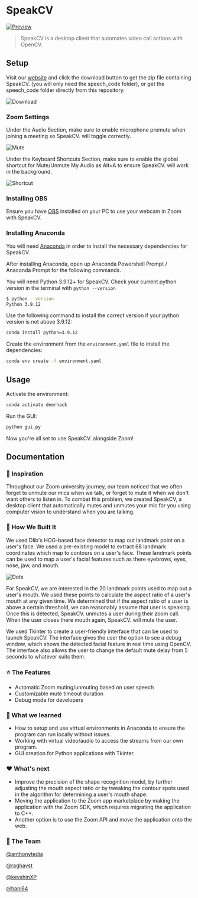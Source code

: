 # SpeakCV

[![Preview](assets/img/thumbnail.jpg)](https://anthonytedja.github.io/speakCV/)

> SpeakCV is a desktop client that automates video call actions with OpenCV.

## Setup

Visit our [website](https://anthonytedja.github.io/speakCV/) and click the download button to get the zip file containing SpeakCV. (you will only need the speech_code folder), or get the speech_code folder directly from this repository.

![Download](assets/img/download.jpg)

### Zoom Settings

Under the Audio Section, make sure to enable microphone premute when joining a meeting so SpeakCV. will toggle correctly.

![Mute](assets/img/mute.jpg)

Under the Keyboard Shortcuts Section, make sure to enable the global shortcut for Mute/Unmute My Audio as Alt+A to ensure SpeakCV. will work in the background.

![Shortcut](assets/img/shortcut.jpg)

### Installing OBS

Ensure you have [OBS](https://obsproject.com/download) installed on your PC to use your webcam in Zoom with SpeakCV.

### Installing Anaconda

You will need  [Anaconda](https://www.anaconda.com/) in order to install the necessary dependencies for SpeakCV.

After installing Anaconda, open up Anaconda Powershell Prompt / Anaconda Prompt for the following commands.

You will need Python 3.9.12+ for SpeakCV. Check your current python version in the terminal with `python --version`

```bash
$ python --version
Python 3.9.12
```

Use the following command to install the correct version if your python version is not above 3.9.12:

```bash
conda install python=3.9.12
```

Create the environment from the `environment.yaml` file to install the dependencies:

```bash
conda env create -f environment.yaml
```

## Usage

Activate the environment:

```bash
conda activate deerhack
```

Run the GUI:

```bash
python gui.py
```

Now you're all set to use SpeakCV. alongside Zoom!

## Documentation

### :speech_balloon: Inspiration

Throughout our Zoom university journey, our team noticed that we often forget to unmute our mics when we talk, or forget to mute it when we don't want others to listen in. To combat this problem, we created SpeakCV, a desktop client that automatically mutes and unmutes your mic for you using computer vision to understand when you are talking.

### :wrench: How We Built It

We used Dlib's HOG-based face detector to map out landmark point on a user's face. We used a pre-existing model to extract 68 landmark coordinates which map to contours on a user's face. These landmark points can be used to map a user's facial features such as there eyebrows, eyes, nose, jaw, and mouth.

![Dots](assets/img/dots.png)

For SpeakCV, we are interested in the 20 landmark points used to map out a user's mouth. We used these points to calculate the aspect ratio of a user's mouth at any given time. We determined that if the aspect ratio of a user is above a certain threshold, we can reasonably assume that user is speaking. Once this is detected, SpeakCV. unmutes a user during their zoom call. When the user closes there mouth again, SpeakCV. will mute the user.

We used Tkinter to create a user-friendly interface that can be used to launch SpeakCV. The interface gives the user the option to see a debug window, which shows the detected facial feature in real time using OpenCV. The interface also allows the user to change the default mute delay from 5 seconds to whatever suits them.

### :star: The Features

- Automatic Zoom muting/unmuting based on user speech
- Customizable mute timeout duration
- Debug mode for developers

### :brain: What we learned

- How to setup and use virtual environments in Anaconda to ensure the program can run locally without issues.
- Working with virtual video/audio to access the streams from our own program.
- GUI creation for Python applications with Tkinter.

### :heart: What's next

- Improve the precision of the shape recognition model, by further adjusting the mouth aspect ratio or by tweaking the contour spots used in the algorithm for determining a user's mouth shape.
- Moving the application to the Zoom app marketplace by making the application with the Zoom SDK, which requires migrating the application to C++.
- Another option is to use the Zoom API and move the application onto the web.

### :hammer: The Team

[@anthonytedja](https://github.com/anthonytedja)

[@raghavst](https://github.com/raghavst)

[@kevshinXP](https://github.com/kevshinXP)

[@hani64](https://github.com/hani64)
